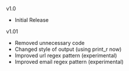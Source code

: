 v1.0 
- Initial Release

v1.01
- Removed unnecessary code
- Changed style of output (using print_r now)
- Improved url regex pattern (experimental)
- Improved email regex pattern (experimental)
